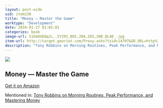 ```yaml
---
layout: post-wide
uid: item138
title: "Money — Master the Game"
worktype: "Development"
date: 2016-01-27 01:01:01
categories: book
image-url: 51kb6UEQqJL._SY291_BO1,204,203,200_QL40_.jpg
item-url: http://target.georiot.com/Proxy.ashx?tsid=14707&GR_URL=http%3A%2F%2Fwww.amazon.com%2FMONEY-Master-Game-Financial-Freedom%2Fdp%2F1476757801%2F
description: "Tony Robbins on Morning Routines, Peak Performance, and Mastering Money"
---
```

<a href="http://target.georiot.com/Proxy.ashx?tsid=14707&GR_URL=http%3A%2F%2Fwww.amazon.com%2FMONEY-Master-Game-Financial-Freedom%2Fdp%2F1476757801%2F" target="blank"><img src="../../../../img/thumbs/51kb6UEQqJL._SY291_BO1,204,203,200_QL40_.jpg" class="prod-img"></a>
<h2>Money — Master the Game</h2>
<p><a href="http://target.georiot.com/Proxy.ashx?tsid=14707&GR_URL=http%3A%2F%2Fwww.amazon.com%2FMONEY-Master-Game-Financial-Freedom%2Fdp%2F1476757801%2F" target="blank">Get it on Amazon</a><p>
<p>Mentioned in: <a href="http://fourhourworkweek.com/2014/10/15/money-master-the-game/" target="blank">Tony Robbins on Morning Routines, Peak Performance, and Mastering Money</a></p>
